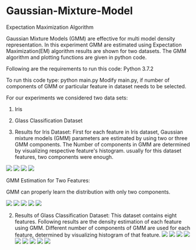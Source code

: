 # Gaussian-Mixture-Model
Expectation Maximization Algorithm

Gaussian Mixture Models (GMM) are effective for multi model density representation. In this experiment GMM are estimated using Expectation Maximization(EM) algorithm results are shown for two datasets. The GMM algorithm and plotting functions are given in python code.

Following are the requirements to run this code:
Python 3.7.2

To run this code type:
python main.py
Modify main.py, if number of components of GMM or particular feature in dataset needs to be selected.


For our experiments we considered two data sets:
1. Iris
2. Glass Classification Dataset

1. Results for Iris Dataset:
First for each feature in Iris dataset, Gaussian mixture models (GMM) parameters are estimated by using two or three GMM components. The Number of components in GMM are determined by visualizing respective feature's histogram. usually for this dataset features, two components were enough.

![](Figures/Iris/Figure_1.png)
![](Figures/Iris/Figure_2.png)
![](Figures/Iris/Figure_3.png)
![](Figures/Iris/Figure_4.png)


GMM Estimation for Two Features:
 
GMM can properly learn the distribution with only two components.

![](Figures/Iris/Figure_11.png)
![](Figures/Iris/Figure_12.png)
![](Figures/Iris/Figure_13.png)
![](Figures/Iris/Figure_14.png)
![](Figures/Iris/Figure_15.png)

2. Results of Glass Classification Dataset:
This dataset contains eight features. Following results are the density estimation of each feature using GMM. Different number of components of GMM are used for each feature, determined by visualizing histogram of that feature.
![](Figures/Glass/Figure_1.png)
![](Figures/Glass/Figure_2.png)
![](Figures/Glass/Figure_3.png)
![](Figures/Glass/Figure_4.png)
![](Figures/Glass/Figure_5.png)
![](Figures/Glass/Figure_6.png)
![](Figures/Glass/Figure_7.png)
![](Figures/Glass/Figure_8.png)
![](Figures/Glass/Figure_9.png)


